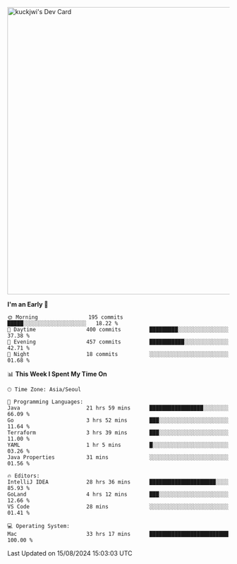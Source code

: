 <a href="https://app.daily.dev/kuckhwancho"><img src="https://api.daily.dev/devcards/v2/efef39c8028947428b3c0b486b9cd9b6.png?r=iz2&type=wide" width="652" alt="kuckjwi's Dev Card"/></a>

<!--START_SECTION:waka-->
**I'm an Early 🐤** 

```text
🌞 Morning                195 commits         █████░░░░░░░░░░░░░░░░░░░░   18.22 % 
🌆 Daytime                400 commits         █████████░░░░░░░░░░░░░░░░   37.38 % 
🌃 Evening                457 commits         ███████████░░░░░░░░░░░░░░   42.71 % 
🌙 Night                  18 commits          ░░░░░░░░░░░░░░░░░░░░░░░░░   01.68 % 
```


📊 **This Week I Spent My Time On** 

```text
🕑︎ Time Zone: Asia/Seoul

💬 Programming Languages: 
Java                     21 hrs 59 mins      █████████████████░░░░░░░░   66.09 % 
Go                       3 hrs 52 mins       ███░░░░░░░░░░░░░░░░░░░░░░   11.64 % 
Terraform                3 hrs 39 mins       ███░░░░░░░░░░░░░░░░░░░░░░   11.00 % 
YAML                     1 hr 5 mins         █░░░░░░░░░░░░░░░░░░░░░░░░   03.26 % 
Java Properties          31 mins             ░░░░░░░░░░░░░░░░░░░░░░░░░   01.56 % 

🔥 Editors: 
IntelliJ IDEA            28 hrs 36 mins      █████████████████████░░░░   85.93 % 
GoLand                   4 hrs 12 mins       ███░░░░░░░░░░░░░░░░░░░░░░   12.66 % 
VS Code                  28 mins             ░░░░░░░░░░░░░░░░░░░░░░░░░   01.41 % 

💻 Operating System: 
Mac                      33 hrs 17 mins      █████████████████████████   100.00 % 
```


 Last Updated on 15/08/2024 15:03:03 UTC
<!--END_SECTION:waka-->

